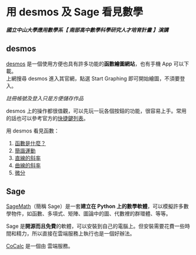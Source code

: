 # 用 desmos 及 Sage 看見數學
##### 國立中山大學應用數學系【 南部高中數學科學研究人才培育計畫 】演講

## desmos
[desmos](https://www.desmos.com/) 是一個使用方便也具有許多功能的**函數繪圖網站**，也有手機 App 可以下載。  
上網搜尋 desmos 進入其官網，點選 Start Graphing 即可開始繪圖，不須要登入。

_註冊帳號及登入只是方便儲存作品_

desmos 上的操作都很值觀，可以先玩一玩各個按鈕的功能，很容易上手。常用的話也可以參考官方的[快捷鍵列表](https://support.desmos.com/hc/en-us/articles/202528799-Keyboard-Shortcuts)。

用 desmos 看見函數：
1. [函數是什麼？](https://www.desmos.com/calculator/ntsq0owons)
2. [簡諧運動](https://www.desmos.com/calculator/id66axntnx)
3. [直線的斜率](https://www.desmos.com/calculator/spbwhvyoie)
4. [曲線的斜率](https://www.desmos.com/calculator/ba8zwzbujn)
5. [微分](https://www.desmos.com/calculator/yd2wrhgfcw)


## Sage 
[SageMath](http://www.sagemath.org/)（簡稱 Sage）是一套**建立在 Python 上的數學軟體**，可以模擬許多數學物件，如函數、多項式、矩陣、圖論中的圖、代數裡的群環體、等等。

Sage 是**開源而且免費**的軟體，可以安裝到自己的電腦上。但安裝需要花費一些時間和精力，所以直接在雲端服務上執行也是一個好辦法。

[CoCalc](https://cocalc.com/) 是一個由 雲端服務。
